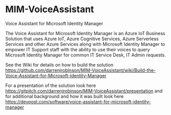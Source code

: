 # MIM-VoiceAssistant
Voice Assistant for Microsoft Identity Manager

The Voice Assistant for Microsoft Identity Manager is an Azure IoT Business Solution that uses Azure IoT, Azure Cognitive Services, Azure Serverless Services and other Azure Services along with Microsoft Identity Manager to empower IT Support staff with the ability to use their voices to query Microsoft Identity Manager for common IT Service Desk, IT Admin requests.

See the Wiki for details on how to build the solution
https://github.com/darrenjrobinson/MIM-VoiceAssistant/wiki/Build-the-Voice-Assistant-for-Microsoft-Identity-Manager 

For a presentation of the solution look here https://gitpitch.com/darrenjrobinson/MIM-VoiceAssistant/presentation and for additional background and how it was built look here https://devpost.com/software/voice-assistant-for-microsoft-identity-manager 
